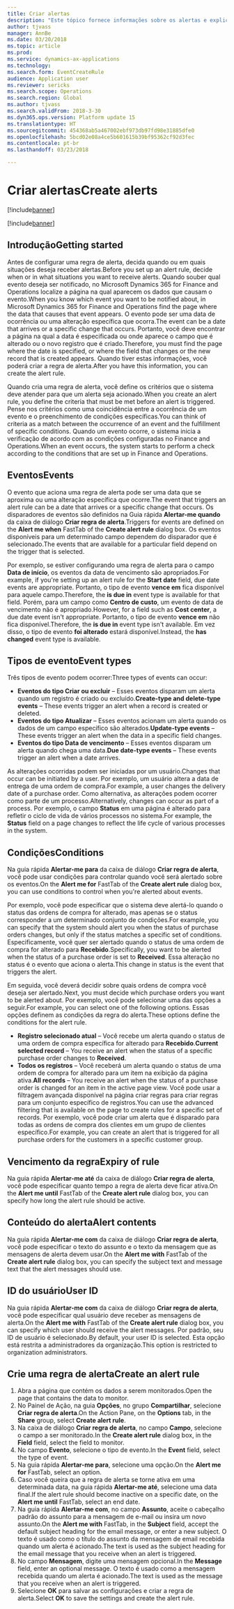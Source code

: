 ```yaml
---
title: Criar alertas
description: "Este tópico fornece informações sobre os alertas e explica como criar uma regra de alerta para que você seja notificado sobre eventos, como uma data do evento ou uma alteração específica que ocorra."
author: tjvass
manager: AnnBe
ms.date: 03/20/2018
ms.topic: article
ms.prod: 
ms.service: dynamics-ax-applications
ms.technology: 
ms.search.form: EventCreateRule
audience: Application user
ms.reviewer: sericks
ms.search.scope: Operations
ms.search.region: Global
ms.author: tjvass
ms.search.validFrom: 2018-3-30
ms.dyn365.ops.version: Platform update 15
ms.translationtype: HT
ms.sourcegitcommit: 454368ab5a467002ebf973db97fd98e31885dfe0
ms.openlocfilehash: 5bcd02e08a4ce5b601615b39bf95362cf92d3fec
ms.contentlocale: pt-br
ms.lasthandoff: 03/23/2018

---
```


# <a name="create-alerts"></a><span data-ttu-id="36ea7-103">Criar alertas</span><span class="sxs-lookup"><span data-stu-id="36ea7-103">Create alerts</span></span>

[!include[banner](../includes/banner.md)]

[!include[banner](../includes/pre-release.md)] 

## <a name="getting-started"></a><span data-ttu-id="36ea7-104">Introdução</span><span class="sxs-lookup"><span data-stu-id="36ea7-104">Getting started</span></span>
<span data-ttu-id="36ea7-105">Antes de configurar uma regra de alerta, decida quando ou em quais situações deseja receber alertas.</span><span class="sxs-lookup"><span data-stu-id="36ea7-105">Before you set up an alert rule, decide when or in what situations you want to receive alerts.</span></span> <span data-ttu-id="36ea7-106">Quando souber qual evento deseja ser notificado, no Microsoft Dynamics 365 for Finance and Operations localize a página na qual aparecem os dados que causam o evento.</span><span class="sxs-lookup"><span data-stu-id="36ea7-106">When you know which event you want to be notified about, in Microsoft Dynamics 365 for Finance and Operations find the page where the data that causes that event appears.</span></span> <span data-ttu-id="36ea7-107">O evento pode ser uma data de ocorrência ou uma alteração específica que ocorra.</span><span class="sxs-lookup"><span data-stu-id="36ea7-107">The event can be a date that arrives or a specific change that occurs.</span></span> <span data-ttu-id="36ea7-108">Portanto, você deve encontrar a página na qual a data é especificada ou onde aparece o campo que é alterado ou o novo registro que é criado.</span><span class="sxs-lookup"><span data-stu-id="36ea7-108">Therefore, you must find the page where the date is specified, or where the field that changes or the new record that is created appears.</span></span> <span data-ttu-id="36ea7-109">Quando tiver estas informações, você poderá criar a regra de alerta.</span><span class="sxs-lookup"><span data-stu-id="36ea7-109">After you have this information, you can create the alert rule.</span></span>

<span data-ttu-id="36ea7-110">Quando cria uma regra de alerta, você define os critérios que o sistema deve atender para que um alerta seja acionado.</span><span class="sxs-lookup"><span data-stu-id="36ea7-110">When you create an alert rule, you define the criteria that must be met before an alert is triggered.</span></span> <span data-ttu-id="36ea7-111">Pense nos critérios como uma coincidência entre a ocorrência de um evento e o preenchimento de condições específicas.</span><span class="sxs-lookup"><span data-stu-id="36ea7-111">You can think of criteria as a match between the occurrence of an event and the fulfillment of specific conditions.</span></span> <span data-ttu-id="36ea7-112">Quando um evento ocorre, o sistema inicia a verificação de acordo com as condições configuradas no Finance and Operations.</span><span class="sxs-lookup"><span data-stu-id="36ea7-112">When an event occurs, the system starts to perform a check according to the conditions that are set up in Finance and Operations.</span></span>

## <a name="events"></a><span data-ttu-id="36ea7-113">Eventos</span><span class="sxs-lookup"><span data-stu-id="36ea7-113">Events</span></span>
<span data-ttu-id="36ea7-114">O evento que aciona uma regra de alerta pode ser uma data que se aproxima ou uma alteração específica que ocorre.</span><span class="sxs-lookup"><span data-stu-id="36ea7-114">The event that triggers an alert rule can be a date that arrives or a specific change that occurs.</span></span> <span data-ttu-id="36ea7-115">Os disparadores de eventos são definidos na Guia rápida **Alertar-me quando** da caixa de diálogo **Criar regra de alerta**.</span><span class="sxs-lookup"><span data-stu-id="36ea7-115">Triggers for events are defined on the **Alert me when** FastTab of the **Create alert rule** dialog box.</span></span> <span data-ttu-id="36ea7-116">Os eventos disponíveis para um determinado campo dependem do disparador que é selecionado.</span><span class="sxs-lookup"><span data-stu-id="36ea7-116">The events that are available for a particular field depend on the trigger that is selected.</span></span>

<span data-ttu-id="36ea7-117">Por exemplo, se estiver configurando uma regra de alerta para o campo **Data de início**, os eventos da data de vencimento são apropriados.</span><span class="sxs-lookup"><span data-stu-id="36ea7-117">For example, if you're setting up an alert rule for the **Start date** field, due date events are appropriate.</span></span> <span data-ttu-id="36ea7-118">Portanto, o tipo de evento **vence em** fica disponível para aquele campo.</span><span class="sxs-lookup"><span data-stu-id="36ea7-118">Therefore, the **is due in** event type is available for that field.</span></span> <span data-ttu-id="36ea7-119">Porém, para um campo como **Centro de custo**, um evento de data de vencimento não é apropriado.</span><span class="sxs-lookup"><span data-stu-id="36ea7-119">However, for a field such as **Cost center**, a due date event isn't appropriate.</span></span> <span data-ttu-id="36ea7-120">Portanto, o tipo de evento **vence em** não fica disponível.</span><span class="sxs-lookup"><span data-stu-id="36ea7-120">Therefore, the **is due in** event type isn't available.</span></span> <span data-ttu-id="36ea7-121">Em vez disso, o tipo de evento **foi alterado** estará disponível.</span><span class="sxs-lookup"><span data-stu-id="36ea7-121">Instead, the **has changed** event type is available.</span></span>

## <a name="event-types"></a><span data-ttu-id="36ea7-122">Tipos de evento</span><span class="sxs-lookup"><span data-stu-id="36ea7-122">Event types</span></span>
<span data-ttu-id="36ea7-123">Três tipos de evento podem ocorrer:</span><span class="sxs-lookup"><span data-stu-id="36ea7-123">Three types of events can occur:</span></span>

- <span data-ttu-id="36ea7-124">**Eventos do tipo Criar ou excluir** – Esses eventos disparam um alerta quando um registro é criado ou excluído.</span><span class="sxs-lookup"><span data-stu-id="36ea7-124">**Create-type and delete-type events** – These events trigger an alert when a record is created or deleted.</span></span>
- <span data-ttu-id="36ea7-125">**Eventos do tipo Atualizar** – Esses eventos acionam um alerta quando os dados de um campo específico são alterados.</span><span class="sxs-lookup"><span data-stu-id="36ea7-125">**Update-type events** – These events trigger an alert when the data in a specific field changes.</span></span>
- <span data-ttu-id="36ea7-126">**Eventos do tipo Data de vencimento** – Esses eventos disparam um alerta quando chega uma data.</span><span class="sxs-lookup"><span data-stu-id="36ea7-126">**Due date-type events** – These events trigger an alert when a date arrives.</span></span>
    
<span data-ttu-id="36ea7-127">As alterações ocorridas podem ser iniciadas por um usuário.</span><span class="sxs-lookup"><span data-stu-id="36ea7-127">Changes that occur can be initiated by a user.</span></span> <span data-ttu-id="36ea7-128">Por exemplo, um usuário altera a data de entrega de uma ordem de compra.</span><span class="sxs-lookup"><span data-stu-id="36ea7-128">For example, a user changes the delivery date of a purchase order.</span></span> <span data-ttu-id="36ea7-129">Como alternativa, as alterações podem ocorrer como parte de um processo.</span><span class="sxs-lookup"><span data-stu-id="36ea7-129">Alternatively, changes can occur as part of a process.</span></span> <span data-ttu-id="36ea7-130">Por exemplo, o campo **Status** em uma página é alterado para refletir o ciclo de vida de vários processos no sistema.</span><span class="sxs-lookup"><span data-stu-id="36ea7-130">For example, the **Status** field on a page changes to reflect the life cycle of various processes in the system.</span></span>

## <a name="conditions"></a><span data-ttu-id="36ea7-131">Condições</span><span class="sxs-lookup"><span data-stu-id="36ea7-131">Conditions</span></span>
<span data-ttu-id="36ea7-132">Na guia rápida **Alertar-me para** da caixa de diálogo **Criar regra de alerta**, você pode usar condições para controlar quando você será alertado sobre os eventos.</span><span class="sxs-lookup"><span data-stu-id="36ea7-132">On the **Alert me for** FastTab of the **Create alert rule** dialog box, you can use conditions to control when you're alerted about events.</span></span>

<span data-ttu-id="36ea7-133">Por exemplo, você pode especificar que o sistema deve alertá-lo quando o status das ordens de compra for alterado, mas apenas se o status corresponder a um determinado conjunto de condições.</span><span class="sxs-lookup"><span data-stu-id="36ea7-133">For example, you can specify that the system should alert you when the status of purchase orders changes, but only if the status matches a specific set of conditions.</span></span> <span data-ttu-id="36ea7-134">Especificamente, você quer ser alertado quando o status de uma ordem de compra for alterado para **Recebido**.</span><span class="sxs-lookup"><span data-stu-id="36ea7-134">Specifically, you want to be alerted when the status of a purchase order is set to **Received**.</span></span> <span data-ttu-id="36ea7-135">Essa alteração no status é o evento que aciona o alerta.</span><span class="sxs-lookup"><span data-stu-id="36ea7-135">This change in status is the event that triggers the alert.</span></span>

<span data-ttu-id="36ea7-136">Em seguida, você deverá decidir sobre quais ordens de compra você deseja ser alertado.</span><span class="sxs-lookup"><span data-stu-id="36ea7-136">Next, you must decide which purchase orders you want to be alerted about.</span></span> <span data-ttu-id="36ea7-137">Por exemplo, você pode selecionar uma das opções a seguir.</span><span class="sxs-lookup"><span data-stu-id="36ea7-137">For example, you can select one of the following options.</span></span> <span data-ttu-id="36ea7-138">Essas opções definem as condições da regra do alerta.</span><span class="sxs-lookup"><span data-stu-id="36ea7-138">These options define the conditions for the alert rule.</span></span>

- <span data-ttu-id="36ea7-139">**Registro selecionado atual** – Você recebe um alerta quando o status de uma ordem de compra específica for alterado para **Recebido**.</span><span class="sxs-lookup"><span data-stu-id="36ea7-139">**Current selected record** – You receive an alert when the status of a specific purchase order changes to **Received**.</span></span>
- <span data-ttu-id="36ea7-140">**Todos os registros** – Você receberá um alerta quando o status de uma ordem de compra for alterado para um item na exibição da página ativa.</span><span class="sxs-lookup"><span data-stu-id="36ea7-140">**All records** – You receive an alert when the status of a purchase order is changed for an item in the active page view.</span></span> <span data-ttu-id="36ea7-141">Você pode usar a filtragem avançada disponível na página criar regras para criar regras para um conjunto específico de registros.</span><span class="sxs-lookup"><span data-stu-id="36ea7-141">You can use the advanced filtering that is available on the page to create rules for a specific set of records.</span></span> <span data-ttu-id="36ea7-142">Por exemplo, você pode criar um alerta que é disparado para todas as ordens de compra dos clientes em um grupo de clientes específico.</span><span class="sxs-lookup"><span data-stu-id="36ea7-142">For example, you can create an alert that is triggered for all purchase orders for the customers in a specific customer group.</span></span>
    
## <a name="expiry-of-rule"></a><span data-ttu-id="36ea7-143">Vencimento da regra</span><span class="sxs-lookup"><span data-stu-id="36ea7-143">Expiry of rule</span></span>
<span data-ttu-id="36ea7-144">Na guia rápida **Alertar-me até** da caixa de diálogo **Criar regra de alerta**, você pode especificar quanto tempo a regra de alerta deve ficar ativa.</span><span class="sxs-lookup"><span data-stu-id="36ea7-144">On the **Alert me until** FastTab of the **Create alert rule** dialog box, you can specify how long the alert rule should be active.</span></span>

## <a name="alert-contents"></a><span data-ttu-id="36ea7-145">Conteúdo do alerta</span><span class="sxs-lookup"><span data-stu-id="36ea7-145">Alert contents</span></span>
<span data-ttu-id="36ea7-146">Na guia rápida **Alertar-me com** da caixa de diálogo **Criar regra de alerta**, você pode especificar o texto do assunto e o texto da mensagem que as mensagens de alerta devem usar.</span><span class="sxs-lookup"><span data-stu-id="36ea7-146">On the **Alert me with** FastTab of the **Create alert rule** dialog box, you can specify the subject text and message text that the alert messages should use.</span></span>

## <a name="user-id"></a><span data-ttu-id="36ea7-147">ID do usuário</span><span class="sxs-lookup"><span data-stu-id="36ea7-147">User ID</span></span>
<span data-ttu-id="36ea7-148">Na guia rápida **Alertar-me com** da caixa de diálogo **Criar regra de alerta**, você pode especificar qual usuário deve receber as mensagens de alerta.</span><span class="sxs-lookup"><span data-stu-id="36ea7-148">On the **Alert me with** FastTab of the **Create alert rule** dialog box, you can specify which user should receive the alert messages.</span></span> <span data-ttu-id="36ea7-149">Por padrão, seu ID de usuário é selecionado.</span><span class="sxs-lookup"><span data-stu-id="36ea7-149">By default, your user ID is selected.</span></span> <span data-ttu-id="36ea7-150">Esta opção está restrita a administradores da organização.</span><span class="sxs-lookup"><span data-stu-id="36ea7-150">This option is restricted to organization administrators.</span></span>

## <a name="create-an-alert-rule"></a><span data-ttu-id="36ea7-151">Crie uma regra de alerta</span><span class="sxs-lookup"><span data-stu-id="36ea7-151">Create an alert rule</span></span>
1. <span data-ttu-id="36ea7-152">Abra a página que contém os dados a serem monitorados.</span><span class="sxs-lookup"><span data-stu-id="36ea7-152">Open the page that contains the data to monitor.</span></span>
2. <span data-ttu-id="36ea7-153">No Painel de Ação, na guia **Opções**, no grupo **Compartilhar**, selecione **Criar regra de alerta**.</span><span class="sxs-lookup"><span data-stu-id="36ea7-153">On the Action Pane, on the **Options** tab, in the **Share** group, select **Create alert rule**.</span></span>
3. <span data-ttu-id="36ea7-154">Na caixa de diálogo **Criar regra de alerta**, no campo **Campo**, selecione o campo a ser monitorado.</span><span class="sxs-lookup"><span data-stu-id="36ea7-154">In the **Create alert rule** dialog box, in the **Field** field, select the field to monitor.</span></span>
4. <span data-ttu-id="36ea7-155">No campo **Evento**, selecione o tipo de evento.</span><span class="sxs-lookup"><span data-stu-id="36ea7-155">In the **Event** field, select the type of event.</span></span>
5. <span data-ttu-id="36ea7-156">Na guia rápida **Alertar-me para**, selecione uma opção.</span><span class="sxs-lookup"><span data-stu-id="36ea7-156">On the **Alert me for** FastTab, select an option.</span></span>
6. <span data-ttu-id="36ea7-157">Caso você queira que a regra de alerta se torne ativa em uma determinada data, na guia rápida **Alertar-me até**, selecione uma data final.</span><span class="sxs-lookup"><span data-stu-id="36ea7-157">If the alert rule should become inactive on a specific date, on the **Alert me until** FastTab, select an end date.</span></span>
7. <span data-ttu-id="36ea7-158">Na guia rápida **Alertar-me com**, no campo **Assunto**, aceite o cabeçalho padrão do assunto para a mensagem de e-mail ou insira um novo assunto.</span><span class="sxs-lookup"><span data-stu-id="36ea7-158">On the **Alert me with** FastTab, in the **Subject** field, accept the default subject heading for the email message, or enter a new subject.</span></span> <span data-ttu-id="36ea7-159">O texto é usado como o título do assunto da mensagem de email recebida quando um alerta é acionado.</span><span class="sxs-lookup"><span data-stu-id="36ea7-159">The text is used as the subject heading for the email message that you receive when an alert is triggered.</span></span>
8. <span data-ttu-id="36ea7-160">No campo **Mensagem**, digite uma mensagem opcional.</span><span class="sxs-lookup"><span data-stu-id="36ea7-160">In the **Message** field, enter an optional message.</span></span> <span data-ttu-id="36ea7-161">O texto é usado como a mensagem recebida quando um alerta é acionado.</span><span class="sxs-lookup"><span data-stu-id="36ea7-161">The text is used as the message that you receive when an alert is triggered.</span></span>
9. <span data-ttu-id="36ea7-162">Selecione **OK** para salvar as configurações e criar a regra de alerta.</span><span class="sxs-lookup"><span data-stu-id="36ea7-162">Select **OK** to save the settings and create the alert rule.</span></span>

